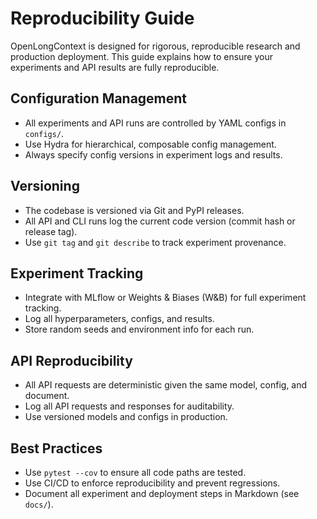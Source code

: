 # Reproducibility Guide

OpenLongContext is designed for rigorous, reproducible research and production deployment. This guide explains how to ensure your experiments and API results are fully reproducible.

## Configuration Management

- All experiments and API runs are controlled by YAML configs in `configs/`.
- Use Hydra for hierarchical, composable config management.
- Always specify config versions in experiment logs and results.

## Versioning

- The codebase is versioned via Git and PyPI releases.
- All API and CLI runs log the current code version (commit hash or release tag).
- Use `git tag` and `git describe` to track experiment provenance.

## Experiment Tracking

- Integrate with MLflow or Weights & Biases (W&B) for full experiment tracking.
- Log all hyperparameters, configs, and results.
- Store random seeds and environment info for each run.

## API Reproducibility

- All API requests are deterministic given the same model, config, and document.
- Log all API requests and responses for auditability.
- Use versioned models and configs in production.

## Best Practices

- Use `pytest --cov` to ensure all code paths are tested.
- Use CI/CD to enforce reproducibility and prevent regressions.
- Document all experiment and deployment steps in Markdown (see `docs/`).
